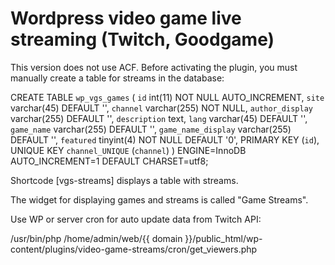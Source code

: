 # Wordpress video game live streaming (Twitch, Goodgame)

This version does not use ACF. Before activating the plugin, you must manually create a table for streams in the database:

CREATE TABLE `wp_vgs_games` (
  `id` int(11) NOT NULL AUTO_INCREMENT,
  `site` varchar(45) DEFAULT '',
  `channel` varchar(255) NOT NULL,
  `author_display` varchar(255) DEFAULT '',
  `description` text,
  `lang` varchar(45) DEFAULT '',
  `game_name` varchar(255) DEFAULT '',
  `game_name_display` varchar(255) DEFAULT '',
  `featured` tinyint(4) NOT NULL DEFAULT '0',
  PRIMARY KEY (`id`),
  UNIQUE KEY `channel_UNIQUE` (`channel`)
) ENGINE=InnoDB AUTO_INCREMENT=1 DEFAULT CHARSET=utf8;

Shortcode [vgs-streams] displays a table with streams.

The widget for displaying games and streams is called "Game Streams".

Use WP or server cron for auto update data from Twitch API:

/usr/bin/php /home/admin/web/{{ domain }}/public_html/wp-content/plugins/video-game-streams/cron/get_viewers.php

